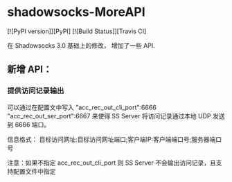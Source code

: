 shadowsocks-MoreAPI
===========

[![PyPI version]][PyPI]
[![Build Status]][Travis CI]

在 Shadowsocks 3.0 基础上的修改， 增加了一些 API.



新增 API：
-------

### 提供访问记录输出
可以通过在配置文中写入 
"acc_rec_out_cli_port":6666
"acc_rec_out_ser_port":6667
来使得 SS Server 将访问记录通过本地 UDP 发送到 6666 端口。

信息格式： 目标访问网址:目标访问网址端口;客户端IP:客户端端口号;服务器端口号

注意：如果不指定 acc_rec_out_cli_port 则 SS Server 不会输出访问记录，且支持配置文件中指定




